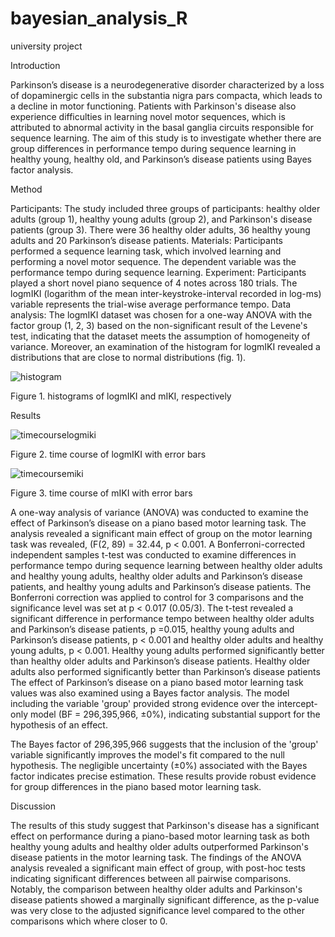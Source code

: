 # bayesian_analysis_R
university project

Introduction 

Parkinson’s disease is a neurodegenerative disorder characterized by a loss of dopaminergic cells in the substantia nigra pars compacta, which leads to a decline in motor functioning. Patients with Parkinson's disease also experience difficulties in learning novel motor sequences, which is attributed to abnormal activity in the basal ganglia circuits responsible for sequence learning. The aim of this study is to investigate whether there are group differences in performance tempo during sequence learning in healthy young, healthy old, and Parkinson’s disease patients using Bayes factor analysis.

Method

Participants: The study included three groups of participants: healthy older adults (group 1), healthy young adults (group 2), and Parkinson's disease patients (group 3). There were 36 healthy older adults, 36 healthy young adults and 20 Parkinson’s disease patients.
Materials: Participants performed a sequence learning task, which involved learning and performing a novel motor sequence. The dependent variable was the performance tempo during sequence learning.
Experiment: Participants played a short novel piano sequence of 4 notes across 180 trials. The logmIKI (logarithm of the mean inter-keystroke-interval recorded in log-ms) variable represents the trial-wise average performance tempo.
Data analysis: The logmIKI dataset was chosen for a one-way ANOVA with the factor group (1, 2, 3) based on the non-significant result of the Levene's test, indicating that the dataset meets the assumption of homogeneity of variance. Moreover, an examination of the histogram for logmIKI revealed a distributions that are close to normal distributions (fig. 1).


![histogram](https://github.com/OliviaJayeola/bayesian_analysis_R/assets/114793837/69c7b7b8-a0b7-4463-abfe-351047f2b216)

Figure 1. histograms of logmIKI and mIKI, respectively



Results


![timecourselogmiki](https://github.com/OliviaJayeola/bayesian_analysis_R/assets/114793837/af1ea3d7-d239-4326-9108-135ed4c7587b)

Figure 2. time course of logmIKI with error bars


![timecoursemiki](https://github.com/OliviaJayeola/bayesian_analysis_R/assets/114793837/6c1e2929-dc94-447a-a806-57081839967a)

Figure 3. time course of mIKI with error bars


A one-way analysis of variance (ANOVA) was conducted to examine the effect of Parkinson’s disease on a piano based motor learning task. The analysis revealed a significant main effect of group on the motor learning task was revealed, (F(2, 89) = 32.44, p < 0.001. 
A Bonferroni-corrected independent samples t-test was conducted to examine differences in performance tempo during sequence learning between healthy older adults and healthy young adults, healthy older adults and Parkinson’s disease patients, and healthy young adults and Parkinson’s disease patients. The Bonferroni correction was applied to control for 3 comparisons and the significance level was set at p < 0.017 (0.05/3). The t-test revealed a significant difference in performance tempo between healthy older adults and Parkinson’s disease patients, p =0.015, healthy young adults and Parkinson’s disease patients, p < 0.001 and healthy older adults and healthy young adults, p < 0.001. Healthy young adults performed significantly better than healthy older adults and Parkinson’s disease patients. Healthy older adults also performed significantly better than Parkinson’s disease patients 
The effect of Parkinson’s disease on a piano based motor learning task values was also examined using a Bayes factor analysis. The model including the variable 'group' provided strong evidence over the intercept-only model (BF = 296,395,966, ±0%), indicating substantial support for the hypothesis of an effect.

The Bayes factor of 296,395,966 suggests that the inclusion of the 'group' variable significantly improves the model's fit compared to the null hypothesis. The negligible uncertainty (±0%) associated with the Bayes factor indicates precise estimation.
These results provide robust evidence for group differences in the piano based motor learning task.


Discussion


The results of this study suggest that Parkinson's disease has a significant effect on performance during a piano-based motor learning task as both healthy young adults and healthy older adults outperformed Parkinson's disease patients in the motor learning task. The findings of the ANOVA analysis revealed a significant main effect of group, with post-hoc tests indicating significant differences between all pairwise comparisons. Notably, the comparison between healthy older adults and Parkinson's disease patients showed a marginally significant difference, as the p-value was very close to the adjusted significance level compared to the other comparisons which where closer to 0.

